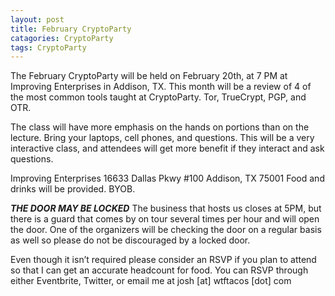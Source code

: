 ```yaml
---
layout: post
title: February CryptoParty
catagories: CryptoParty
tags: CryptoParty
---
```


The February CryptoParty will be held on February 20th, at 7 PM at Improving Enterprises in Addison, TX. This month will be a review of 4 of the most common tools taught at CryptoParty. Tor, TrueCrypt, PGP, and OTR. 

The class will have more emphasis on the hands on portions than on the lecture. Bring your laptops, cell phones, and questions. This will be a very interactive class, and attendees will get more benefit if they interact and ask questions.

Improving Enterprises
16633 Dallas Pkwy #100 Addison, TX 75001
Food and drinks will be provided. BYOB.

*****THE DOOR MAY BE LOCKED*****
The business that hosts us closes at 5PM, but there is a guard that comes by on tour several times per hour and will open the door. One of the organizers will be checking the door on a regular basis as well so please do not be discouraged by a locked door.

Even though it isn’t required please consider an RSVP if you plan to attend so that I can get an accurate headcount for food. You can RSVP through either Eventbrite, Twitter, or email me at josh [at] wtftacos [dot] com


